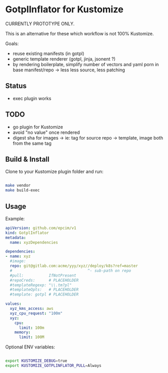 
# GotplInflator for Kustomize

CURRENTLY PROTOTYPE ONLY.

This is an alternative for these which workflow is not 100% Kustomize.

Goals:
- reuse existing manifests (in gotpl)
- generic template renderer (gotpl, jinja, jsonent ?)
- by rendering boilerplate, simplify number of vectors and yaml porn in base manifest/repo -> less less source, less patching

## Status

- exec plugin works

## TODO

- go plugin for Kustomize
- avoid "no value" once rendered
- digest sha for images -> ie: tag for source repo -> template, image both from the same tag

## Build & Install

Clone to your Kustomize plugin folder and run:
```sh

make vendor
make build-exec
```

## Usage

Example:

```yaml
apiVersion: github.com/epcim/v1
kind: GotplInflator
metadata:
  name: xyzDependencies

dependencies:
- name: xyz
  #image:
  repo: git@gitlab.com:acme/yyy/xyz//deploy/k8s?ref=master
  #                                 ^- sub-path on repo
  #pull:           IfNotPresent
  #repoCreds:      # PLACEHOLDER
  #templateRegexp: "\\.tm?pl"
  #templateOpts:   # PLACEHOLDER
  #template: gotpl # PLACEHOLDER

values:
  xyz_kms_access: aws
  xyz_cpu_request: "100m"
  xyz:
    cpu:
      limit: 100m
    memory:
      limit: 100M

```

Optional ENV variables:

```sh

export KUSTOMIZE_DEBUG=true
export KUSTOMIZE_GOTPLINFLATOR_PULL=Always
```
